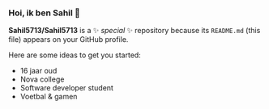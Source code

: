 ### Hoi, ik ben Sahil 👋


**Sahil5713/Sahil5713** is a ✨ _special_ ✨ repository because its `README.md` (this file) appears on your GitHub profile.

Here are some ideas to get you started:

- 16 jaar oud
- Nova college
- Software developer student
- Voetbal & gamen
